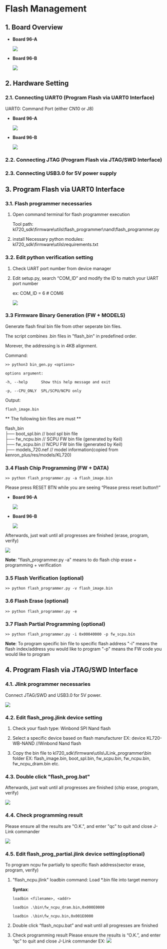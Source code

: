﻿# Flash Management

## 1. Board Overview

* **Board 96-A**

    ![](../imgs/flash_management/96board_a.png)

* **Board 96-B**

    ![](../imgs/flash_management/96board_b.png)

## 2. Hardware Setting

### 2.1. Connecting UART0 (Program Flash via UART0 Interface)

UART0: Command Port (either CN10 or J8)

* **Board 96-A**

    ![](../imgs/flash_management/96board_a_connect.png)

* **Board 96-B**

    ![](../imgs/flash_management/96board_b_connect.png)

### 2.2. Connecting JTAG (Program Flash via JTAG/SWD Interface)

### 2.3. Connecting USB3.0 for 5V power supply

## 3. Program Flash via UART0 Interface

### 3.1. Flash programmer necessaries

1. Open command terminal for flash programmer execution

    Tool path: kl720_sdk\firmware\utils\flash_programmer\nand\flash_programmer.py

2. install Necessary python modules: kl720_sdk\firmware\utils\requirements.txt

### 3.2. Edit python verification setting

1. Check UART port number from device manager

2. Edit setup.py, search “COM_ID” and modify the ID to match your UART port number

    ex: COM_ID = 6 # COM6

    ![](../imgs/flash_management/com_port_num.png)

### 3.3 Firmware Binary Generation (FW + MODELS)
Generate flash final bin file from other seperate bin files.

The script combines .bin files in "flash_bin" in predefined order.

Morever, the addressing is in 4KB alignment.

Command:

    >> python3 bin_gen.py <options>
    
    options argument:
    
    -h, --help      Show this help message and exit
    
    -p, --CPU_ONLY  SPL/SCPU/NCPU only

Output:

    flash_image.bin

** The following bin files are must **

flash_bin<br>
├── boot_spl.bin      // bool spl bin file<br>
├── fw_ncpu.bin       // SCPU FW bin file (generated by Keil)<br>
├── fw_scpu.bin       // NCPU FW bin file (generated by Keil)<br>
├── models_720.nef    // model information(copied from kenron_plus/res/models/KL720)<br>

### 3.4 Flash Chip Programming (FW + DATA)

`>> python flash_programmer.py -a flash_image.bin`

Please press RESET BTN while you are seeing “Please press reset button!!”

* **Board 96-A**

    ![](../imgs/flash_management/96board_a_reset_button.png)

* **Board 96-B**

    ![](../imgs/flash_management/96board_b_reset_button.png)

Afterwards, just wait until all progresses are finished (erase, program, verify)

![](../imgs/flash_management/flash_programmer.png)

**Note**:
"flash_programmer.py -a" means to do flash chip erase + programming + verification

### 3.5 Flash Verification (optional)

`>> python flash_programmer.py -v flash_image.bin`

### 3.6 Flash Erase (optional)

`>> python flash_programmer.py -e`

### 3.7 Flash Partial Programming (optional)

`>> python flash_programmer.py -i 0x00040000 -p fw_scpu.bin`

**Note**:
To program specific bin file to specific flash address
"-i" means the flash index/address you would like to program
"-p" means the FW code you would like to program


## 4. Program Flash via JTAG/SWD Interface

### 4.1. Jlink programmer necessaries

Connect JTAG/SWD and USB3.0 for 5V power.

![](../imgs/flash_management/jlink.png)

### 4.2. Edit flash_prog.jlink device setting

1. Check your flash type: Winbond SPI Nand flash 

2. Select a specific device based on flash manufacturer
    EX: device KL720-WB-NAND //Winbond Nand flash

3. Copy the bin file to kl720_sdk\firmware\utils\JLink_programmer\bin folder
    EX: flash_image.bin, boot_spl.bin, fw_scpu.bin, fw_ncpu.bin, fw_ncpu_dram.bin etc.


### 4.3. Double click "flash_prog.bat"

Afterwards, just wait until all progresses are finished (chip erase, program, verify)

![](../imgs/flash_management/jlink_flash_prog.png)

### 4.4. Check programming result

Please ensure all the results are "O.K.", and enter "qc" to quit and close J-Link commander

![](../imgs/flash_management/jlink_flash_prog_end.png)

### 4.5. Edit flash_prog_partial.jlink device setting(optional)

To program ncpu fw partially to specific flash address(sector erase, program, verify)

1. "flash_ncpu.jlink" loadbin command: Load *.bin file into target memory

    **Syntax**:

    `loadbin <filename>, <addr>`

    `loadbin .\bin\fw_ncpu_dram.bin,0x000E0000`

    `loadbin .\bin\fw_ncpu.bin,0x001E0000`

2. Double click “flash_ncpu.bat” and wait until all progresses are finished

3. Check programming result
    Please ensure the results is “O.K.”, and enter “qc” to quit and close J-Link commander
    EX:
    ![](../imgs/flash_management/jlink_flash_prog_partial.png)


